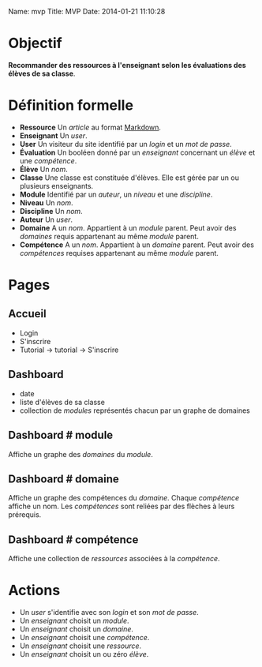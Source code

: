 Name: mvp
Title: MVP
Date: 2014-01-21 11:10:28

Objectif
========
**Recommander des ressources à l'enseignant selon les évaluations des élèves de sa classe**.

Définition formelle
===================
* **Ressource** Un *article* au format [Markdown](http://daringfireball.net/projects/markdown/basics).
* **Enseignant** Un *user*.
* **User** Un visiteur du site identifié par un *login* et un *mot de passe*.
* **Évaluation** Un booléen donné par un *enseignant* concernant un *élève* et une *compétence*.
* **Élève** Un *nom*.
* **Classe** Une classe est constituée d'élèves. Elle est gérée par un ou plusieurs enseignants.
* **Module** Identifié par un *auteur*, un *niveau* et une *discipline*.
* **Niveau** Un *nom*.
* **Discipline** Un *nom*.
* **Auteur** Un *user*.
* **Domaine** A un *nom*. Appartient à un *module* parent. Peut avoir des *domaines* requis appartenant au même *module* parent.
* **Compétence** A un *nom*. Appartient à un *domaine* parent. Peut avoir des *compétences* requises appartenant au même *module* parent.

Pages
=====

Accueil
-------

* Login
* S'inscrire
* Tutorial -> tutorial -> S'inscrire

Dashboard
---------

* date
* liste d'élèves de sa classe
* collection de *modules* représentés chacun par un graphe de domaines

Dashboard # module
------------------
Affiche un graphe des *domaines* du *module*.

Dashboard # domaine
-------------------
Affiche un graphe des compétences du *domaine*.
Chaque *compétence* affiche un nom.
Les *compétences* sont reliées par des flèches à leurs prérequis.

Dashboard # compétence
----------------------
Affiche une collection de *ressources* associées à la *compétence*.

Actions
=======
* Un *user* s'identifie avec son *login* et son *mot de passe*.
* Un *enseignant* choisit un *module*.
* Un *enseignant* choisit un *domaine*.
* Un *enseignant* choisit une *compétence*.
* Un *enseignant* choisit une *ressource*.
* Un *enseignant* choisit un ou zéro *élève*.
